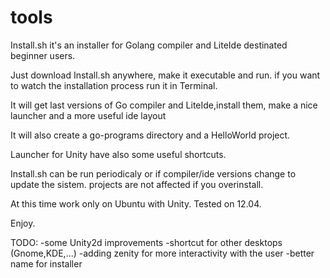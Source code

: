 tools
=====

Install.sh it's an installer for Golang compiler and LiteIde destinated beginner users.

Just download Install.sh anywhere, make it executable and run. if you want to watch the installation process run it in Terminal.

It will get last versions of Go compiler and LiteIde,install them, make a nice launcher and a more useful ide layout

It will also create a go-programs directory and a HelloWorld project.

Launcher for Unity have also some useful shortcuts.

Install.sh can be run periodicaly or if compiler/ide versions change to update the sistem. projects are not affected if you overinstall.

At this time work only on Ubuntu with Unity. Tested on 12.04.

Enjoy.

TODO:
-some Unity2d improvements
-shortcut for other desktops (Gnome,KDE,...)
-adding zenity for more interactivity with the user
-better name for installer
